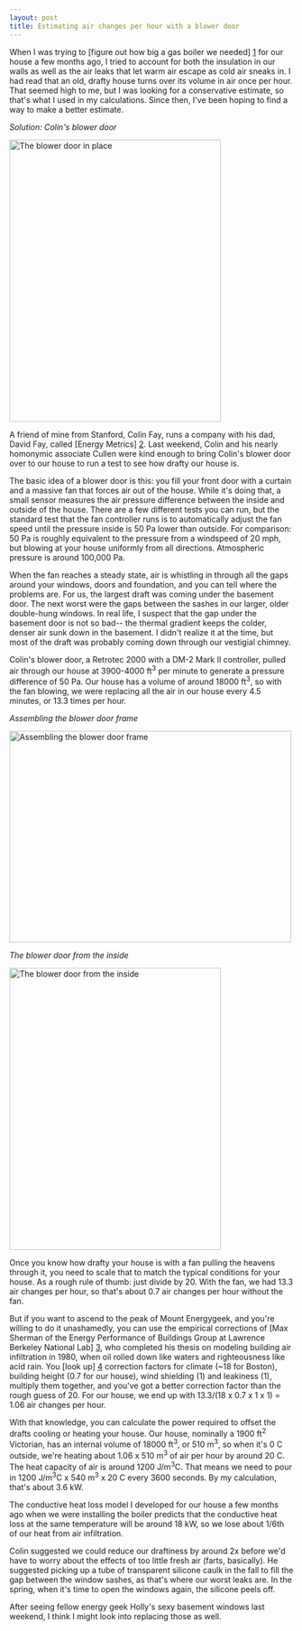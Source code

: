 ```yaml
---
layout: post
title: Estimating air changes per hour with a blower door
---
```

When I was trying to [figure out how big a gas boiler we needed] [1] for our house a few months ago, I tried to account for both the insulation in our walls as well as the air leaks that let warm air escape as cold air sneaks in. I had read that an old, drafty house turns over its volume in air once per hour. That seemed high to me, but I was looking for a conservative estimate, so that's what I used in my calculations. Since then, I've been hoping to find a way to make a better estimate.

*Solution: Colin's blower door*

<a href="http://www.flickr.com/photos/pingswept/4360064655/"><img src="http://farm3.static.flickr.com/2751/4360064655_ab3e61ecaf.jpg" width="375" height="500" alt="The blower door in place" /></a>

A friend of mine from Stanford, Colin Fay, runs a company with his dad, David Fay, called [Energy Metrics] [2]. Last weekend, Colin and his nearly homonymic associate Cullen were kind enough to bring Colin's blower door over to our house to run a test to see how drafty our house is.

The basic idea of a blower door is this: you fill your front door with a curtain and a massive fan that forces air out of the house. While it's doing that, a small sensor measures the air pressure difference between the inside and outside of the house. There are a few different tests you can run, but the standard test that the fan controller runs is to automatically adjust the fan speed until the pressure inside is 50 Pa lower than outside. For comparison: 50 Pa is roughly equivalent to the pressure from a windspeed of 20 mph, but blowing at your house uniformly from all directions. Atmospheric pressure is around 100,000 Pa.

When the fan reaches a steady state, air is whistling in through all the gaps around your windows, doors and foundation, and you can tell where the problems are. For us, the largest draft was coming under the basement door. The next worst were the gaps between the sashes in our larger, older double-hung windows. In real life, I suspect that the gap under the basement door is not so bad-- the thermal gradient keeps the colder, denser air sunk down in the basement. I didn't realize it at the time, but most of the draft was probably coming down through our vestigial chimney.

Colin's blower door, a Retrotec 2000 with a DM-2 Mark II controller, pulled air through our house at 3900-4000 ft<sup>3</sup> per minute to generate a pressure difference of 50 Pa. Our house has a volume of around 18000 ft<sup>3</sup>, so with the fan blowing, we were replacing all the air in our house every 4.5 minutes, or 13.3 times per hour.

*Assembling the blower door frame*

<a href="http://www.flickr.com/photos/pingswept/4353799725/"><img src="http://farm3.static.flickr.com/2714/4353799725_a2b863cf1a.jpg" width="500" height="375" alt="Assembling the blower door frame" /></a>

*The blower door from the inside*

<a href="http://www.flickr.com/photos/pingswept/4360806754/"><img src="http://farm5.static.flickr.com/4058/4360806754_e936fcae9c.jpg" width="375" height="500" alt="The blower door from the inside" /></a>

Once you know how drafty your house is with a fan pulling the heavens through it, you need to scale that to match the typical conditions for your house. As a rough rule of thumb: just divide by 20. With the fan, we had 13.3 air changes per hour, so that's about 0.7 air changes per hour without the fan.

But if you want to ascend to the peak of Mount Energygeek, and you're willing to do it unashamedly, you can use the empirical corrections of [Max Sherman of the Energy Performance of Buildings Group at Lawrence Berkeley National Lab] [3], who completed his thesis on modeling building air infiltration in 1980, when oil rolled down like waters and righteousness like acid rain. You [look up] [4] correction factors for climate (~18 for Boston), building height (0.7 for our house), wind shielding (1) and leakiness (1), multiply them together, and you've got a better correction factor than the rough guess of 20. For our house, we end up with 13.3/(18 x 0.7 x 1 x 1) = 1.06 air changes per hour.

With that knowledge, you can calculate the power required to offset the drafts cooling or heating your house. Our house, nominally a 1900 ft<sup>2</sup> Victorian, has an internal volume of 18000 ft<sup>3</sup>, or 510 m<sup>3</sup>, so when it's 0 C outside, we're heating about 1.06 x 510 m<sup>3</sup> of air per hour by around 20 C. The heat capacity of air is around 1200 J/m<sup>3</sup>C. That means we need to pour in 1200 J/m<sup>3</sup>C x 540 m<sup>3</sup> x 20 C every 3600 seconds. By my calculation, that's about 3.6 kW. 

The conductive heat loss model I developed for our house a few months ago when we were installing the boiler predicts that the conductive heat loss at the same temperature will be around 18 kW, so we lose about 1/6th of our heat from air infiltration.

Colin suggested we could reduce our draftiness by around 2x before we'd have to worry about the effects of too little fresh air (farts, basically). He suggested picking up a tube of transparent silicone caulk in the fall to fill the gap between the window sashes, as that's where our worst leaks are. In the spring, when it's time to open the windows again, the silicone peels off.

After seeing fellow energy geek Holly's sexy basement windows last weekend, I think I might look into replacing those as well.

[1]: http://pingswept.org/2010/01/03/sizing-a-new-gas-boiler/
[2]: http://energymetricsne.com
[3]: http://epb.lbl.gov/MHSherman/
[4]: http://www.homeenergy.org/archive/hem.dis.anl.gov/eehem/94/940111.html
